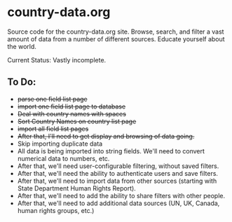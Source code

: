 country-data.org
================

Source code for the country-data.org site. Browse, search, and filter a vast amount of data from a number of different sources. Educate yourself about the world.

Current Status:
Vastly incomplete.

To Do:
------

* <del>parse one field list page</del>
* <del>import one field list page to database</del>
* <del>Deal with country names with spaces</del>
* <del>Sort Country Names on country list page</del>
* <del>import all field list pages</del>
* <del>After that, I'll need to get display and browsing of data going.</del>
* Skip importing duplicate data
* All data is being imported into string fields. We'll need to convert numerical data to numbers, etc.
* After that, we'll need user-configurable filtering, without saved filters.
* After that, we'll need the ability to authenticate users and save filters.
* After that, we'll need to import data from other sources (starting with State Department Human Rights Report).
* After that, we'll need to add the ability to share filters with other people.
* After that, we'll need to add additional data sources (UN, UK, Canada, human rights groups, etc.)





